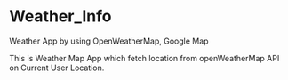 # Weather_Info
Weather App by using OpenWeatherMap, Google Map 

This is Weather Map App which fetch location from openWeatherMap API on Current User Location.
